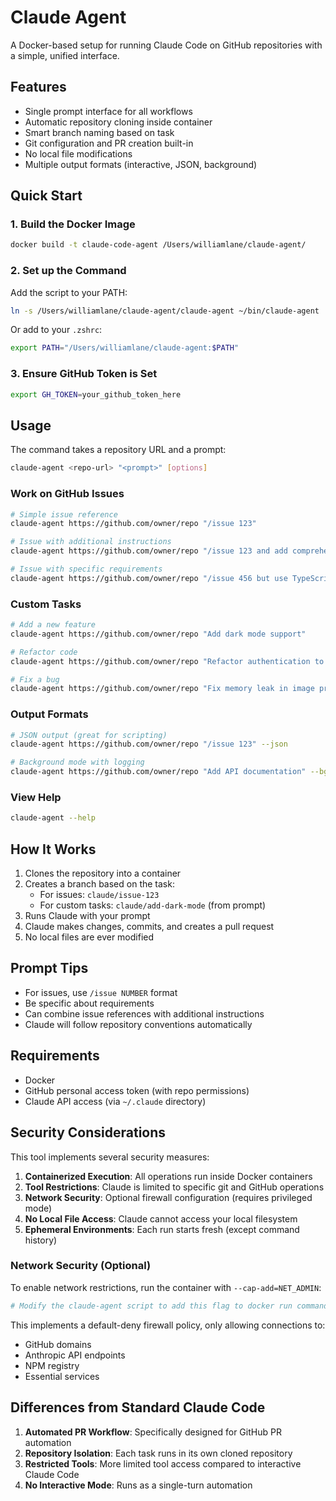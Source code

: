# Claude Agent

A Docker-based setup for running Claude Code on GitHub repositories with a simple, unified interface.

## Features

- Single prompt interface for all workflows
- Automatic repository cloning inside container
- Smart branch naming based on task
- Git configuration and PR creation built-in
- No local file modifications
- Multiple output formats (interactive, JSON, background)

## Quick Start

### 1. Build the Docker Image

```bash
docker build -t claude-code-agent /Users/williamlane/claude-agent/
```

### 2. Set up the Command

Add the script to your PATH:

```bash
ln -s /Users/williamlane/claude-agent/claude-agent ~/bin/claude-agent
```

Or add to your `.zshrc`:

```bash
export PATH="/Users/williamlane/claude-agent:$PATH"
```

### 3. Ensure GitHub Token is Set

```bash
export GH_TOKEN=your_github_token_here
```

## Usage

The command takes a repository URL and a prompt:

```bash
claude-agent <repo-url> "<prompt>" [options]
```

### Work on GitHub Issues

```bash
# Simple issue reference
claude-agent https://github.com/owner/repo "/issue 123"

# Issue with additional instructions
claude-agent https://github.com/owner/repo "/issue 123 and add comprehensive tests"

# Issue with specific requirements
claude-agent https://github.com/owner/repo "/issue 456 but use TypeScript"
```

### Custom Tasks

```bash
# Add a new feature
claude-agent https://github.com/owner/repo "Add dark mode support"

# Refactor code
claude-agent https://github.com/owner/repo "Refactor authentication to use JWT"

# Fix a bug
claude-agent https://github.com/owner/repo "Fix memory leak in image processing"
```

### Output Formats

```bash
# JSON output (great for scripting)
claude-agent https://github.com/owner/repo "/issue 123" --json

# Background mode with logging
claude-agent https://github.com/owner/repo "Add API documentation" --bg
```

### View Help

```bash
claude-agent --help
```

## How It Works

1. Clones the repository into a container
2. Creates a branch based on the task:
   - For issues: `claude/issue-123`
   - For custom tasks: `claude/add-dark-mode` (from prompt)
3. Runs Claude with your prompt
4. Claude makes changes, commits, and creates a pull request
5. No local files are ever modified

## Prompt Tips

- For issues, use `/issue NUMBER` format
- Be specific about requirements
- Can combine issue references with additional instructions
- Claude will follow repository conventions automatically

## Requirements

- Docker
- GitHub personal access token (with repo permissions)
- Claude API access (via `~/.claude` directory)

## Security Considerations

This tool implements several security measures:

1. **Containerized Execution**: All operations run inside Docker containers
2. **Tool Restrictions**: Claude is limited to specific git and GitHub operations
3. **Network Security**: Optional firewall configuration (requires privileged mode)
4. **No Local File Access**: Claude cannot access your local filesystem
5. **Ephemeral Environments**: Each run starts fresh (except command history)

### Network Security (Optional)

To enable network restrictions, run the container with `--cap-add=NET_ADMIN`:

```bash
# Modify the claude-agent script to add this flag to docker run commands
```

This implements a default-deny firewall policy, only allowing connections to:
- GitHub domains
- Anthropic API endpoints
- NPM registry
- Essential services

## Differences from Standard Claude Code

1. **Automated PR Workflow**: Specifically designed for GitHub PR automation
2. **Repository Isolation**: Each task runs in its own cloned repository
3. **Restricted Tools**: More limited tool access compared to interactive Claude Code
4. **No Interactive Mode**: Runs as a single-turn automation
